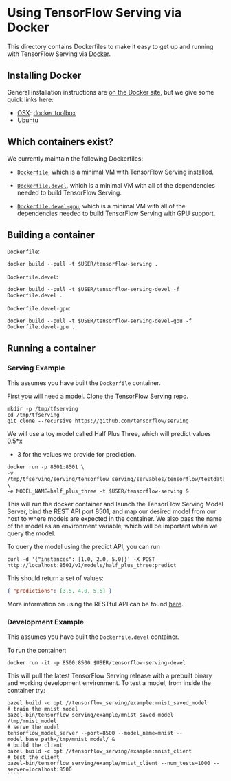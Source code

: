 # Using TensorFlow Serving via Docker

This directory contains Dockerfiles to make it easy to get up and running with
TensorFlow Serving via [Docker](http://www.docker.com/).

## Installing Docker

General installation instructions are
[on the Docker site](https://docs.docker.com/installation/), but we give some
quick links here:

*   [OSX](https://docs.docker.com/installation/mac/): [docker
    toolbox](https://www.docker.com/toolbox)
*   [Ubuntu](https://docs.docker.com/installation/ubuntulinux/)

## Which containers exist?

We currently maintain the following Dockerfiles:

*   [`Dockerfile`](https://github.com/tensorflow/serving/blob/master/tensorflow_serving/tools/docker/Dockerfile),
    which is a minimal VM with TensorFlow Serving installed.

*   [`Dockerfile.devel`](https://github.com/tensorflow/serving/blob/master/tensorflow_serving/tools/docker/Dockerfile.devel),
    which is a minimal VM with all of the dependencies needed to build
    TensorFlow Serving.

*   [`Dockerfile.devel-gpu`](https://github.com/tensorflow/serving/blob/master/tensorflow_serving/tools/docker/Dockerfile.devel),
    which is a minimal VM with all of the dependencies needed to build
    TensorFlow Serving with GPU support.

## Building a container

`Dockerfile`:

```shell
docker build --pull -t $USER/tensorflow-serving .
```

`Dockerfile.devel`:

```shell
docker build --pull -t $USER/tensorflow-serving-devel -f Dockerfile.devel .
```

`Dockerfile.devel-gpu`:

```shell
docker build --pull -t $USER/tensorflow-serving-devel-gpu -f Dockerfile.devel-gpu .
```

## Running a container

### Serving Example

This assumes you have built the `Dockerfile` container.

First you will need a model. Clone the TensorFlow Serving repo.

```shell
mkdir -p /tmp/tfserving
cd /tmp/tfserving
git clone --recursive https://github.com/tensorflow/serving
```

We will use a toy model called Half Plus Three, which will predict values 0.5\*x
+ 3 for the values we provide for prediction.

```shell
docker run -p 8501:8501 \
-v /tmp/tfserving/serving/tensorflow_serving/servables/tensorflow/testdata/saved_model_half_plus_three:/models/half_plus_three \
-e MODEL_NAME=half_plus_three -t $USER/tensorflow-serving &
```

This will run the docker container and launch the TensorFlow Serving Model
Server, bind the REST API port 8501, and map our desired model from our host to
where models are expected in the container. We also pass the name of the model
as an environment variable, which will be important when we query the model.

To query the model using the predict API, you can run

```shell
curl -d '{"instances": [1.0, 2.0, 5.0]}' -X POST http://localhost:8501/v1/models/half_plus_three:predict
```

This should return a set of values:

```json
{ "predictions": [3.5, 4.0, 5.5] }
```

More information on using the RESTful API can be found [here](api_rest.md).

### Development Example

This assumes you have built the `Dockerfile.devel` container.

To run the container:

```shell
docker run -it -p 8500:8500 $USER/tensorflow-serving-devel
```

This will pull the latest TensorFlow Serving release with a prebuilt binary and
working development environment. To test a model, from inside the container try:

``````shell
bazel build -c opt //tensorflow_serving/example:mnist_saved_model
# train the mnist model
bazel-bin/tensorflow_serving/example/mnist_saved_model /tmp/mnist_model
# serve the model
tensorflow_model_server --port=8500 --model_name=mnist --model_base_path=/tmp/mnist_model/ &
# build the client
bazel build -c opt //tensorflow_serving/example:mnist_client
# test the client
bazel-bin/tensorflow_serving/example/mnist_client --num_tests=1000 --server=localhost:8500
`````
``````
